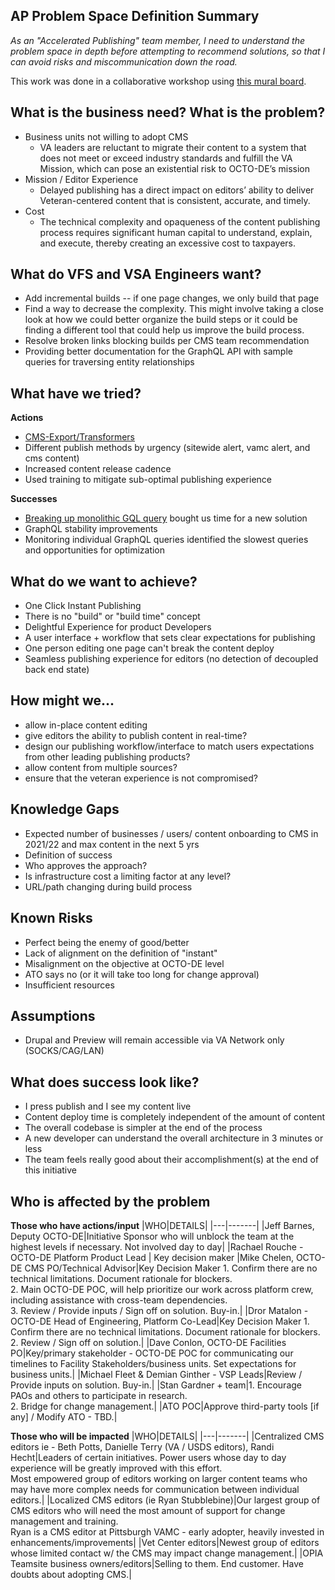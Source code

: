 ## AP Problem Space Definition Summary

_As an "Accelerated Publishing" team member, I need to understand the problem space in depth before attempting to recommend solutions, so that I can avoid risks and miscommunication down the road._

This work was done in a collaborative workshop using [this mural board](https://app.mural.co/t/vagov6717/m/vagov6717/1617047958544/3dbc389b51891b47d460ae01860a0df4c3316433).

## What is the business need? What is the problem?

*   Business units not willing to adopt CMS
    *   VA leaders are reluctant to migrate their content to a system that does not meet or exceed industry standards and fulfill the VA Mission, which can pose an existential risk to OCTO-DE’s mission
*   Mission / Editor Experience
    *   Delayed publishing has a direct impact on editors’ ability to deliver Veteran-centered content that is consistent, accurate, and timely.
*   Cost
    *   The technical complexity and opaqueness of the content publishing process requires significant human capital to understand, explain, and execute, thereby creating an excessive cost to taxpayers.

## What do VFS and VSA Engineers want?

*   Add incremental builds -- if one page changes, we only build that page
*   Find a way to decrease the complexity. This might involve taking a close look at how we could better organize the build steps or it could be finding a different tool that could help us improve the build process.
*   Resolve broken links blocking builds per CMS team recommendation
*   Providing better documentation for the GraphQL API with sample queries for traversing entity relationships

## What have we tried?

**Actions**
*   [CMS-Export/Transformers](https://github.com/department-of-veterans-affairs/va.gov-team/tree/master/products/cms-integration)
*   Different publish methods by urgency (sitewide alert, vamc alert, and cms content)
*   Increased content release cadence
*   Used training to mitigate sub-optimal publishing experience

**Successes**
*   [Breaking up monolithic GQL query](https://github.com/department-of-veterans-affairs/vets-website/pull/15974) bought us time for a new solution
*   GraphQL stability improvements
*   Monitoring individual GraphQL queries identified the slowest queries and opportunities for optimization


## What do we want to achieve?
*   One Click Instant Publishing
*   There is no "build" or "build time" concept
*   Delightful Experience for product Developers
*   A user interface + workflow that sets clear expectations for publishing 
*   One person editing one page can't break the content deploy
*   Seamless publishing experience for editors (no detection of decoupled back end state)

## How might we...

*   allow in-place content editing
*   give editors the ability to publish content in real-time?
*   design our publishing workflow/interface to match users expectations from other leading publishing products? 
*   allow content from multiple sources?
*   ensure that the veteran experience is not compromised?


## Knowledge Gaps

*   Expected number of businesses / users/ content onboarding to CMS in 2021/22 and max content in the next 5 yrs
*   Definition of success
*   Who approves the approach?
*   Is infrastructure cost a limiting factor at any level?
*   URL/path changing during build process


## Known Risks

*   Perfect being the enemy of good/better
*   Lack of alignment on the definition of "instant" 
*   Misalignment on the objective at OCTO-DE level
*   ATO says no (or it will take too long for change approval)
*   Insufficient resources 

## Assumptions

* Drupal and Preview will remain accessible via VA Network only (SOCKS/CAG/LAN)


## What does success look like?

*   I press publish and I see my content live
*   Content deploy time is completely independent of the amount of content 
*   The overall codebase is simpler at the end of the process
*   A new developer can understand the overall architecture in 3 minutes or less
*   The team feels really good about their accomplishment(s) at the end of this initiative


## Who is affected by the problem

**Those who have actions/input**
|WHO|DETAILS|
|---|-------|
|Jeff Barnes, Deputy OCTO-DE|Initiative Sponsor who will unblock the team at the highest levels if necessary. Not involved day to day|
|Rachael Rouche - OCTO-DE Platform Product Lead | Key decision maker
|Mike Chelen, OCTO-DE CMS PO/Technical Advisor|Key Decision Maker 1. Confirm there are no technical limitations. Document rationale for blockers. <br>2. Main OCTO-DE POC, will help prioritize our work across platform crew, including assistance with cross-team dependencies. <br>3. Review / Provide inputs / Sign off on solution. Buy-in.|
|Dror Matalon - OCTO-DE Head of Engineering, Platform Co-Lead|Key Decision Maker  1. Confirm there are no technical limitations. Document rationale for blockers. <br>2. Review / Sign off on solution.|
|Dave Conlon, OCTO-DE Facilities PO|Key/primary stakeholder - OCTO-DE POC for communicating our timelines to Facility Stakeholders/business units. Set expectations for business units.|
|Michael Fleet & Demian Ginther  - VSP Leads|Review / Provide inputs on solution. Buy-in.|
|Stan Gardner + team|1. Encourage PAOs and others to participate in research. <br>2. Bridge for change management.|
|ATO POC|Approve third-party tools [if any] / Modify ATO - TBD.|

**Those who will be impacted**
|WHO|DETAILS|
|---|-------|
|Centralized CMS editors ie - Beth Potts, Danielle Terry (VA / USDS editors), Randi Hecht|Leaders of certain initiatives. Power users whose day to day experience will be greatly improved with this effort. <br>Most empowered group of editors working on larger content teams who may have more complex needs for communication between individual editors.|
|Localized CMS editors (ie Ryan Stubblebine)|Our largest group of CMS editors who will need the most amount of support for change management and training. <br>Ryan is a CMS editor at Pittsburgh VAMC - early adopter, heavily invested in  enhancements/improvements|
|Vet Center editors|Newest group of editors whose limited contact w/ the CMS may impact change management.|
|OPIA Teamsite business owners/editors|Selling to them. End customer. Have doubts about adopting CMS.|
